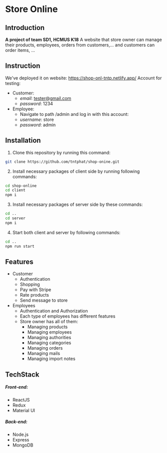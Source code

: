 # Store Online
## Introduction
**A project of team SD1, HCMUS K18**
 A website that store owner can manage their products, employees, orders from 
customers,… and customers can order items, ...

## Instruction

We've deployed it on website: https://shop-onl-tntp.netlify.app/
Account for testing:

- Customer:
    - _email_: tester@gmail.com
    - _password_: 1234
- Employee:
    - Navigate to path /admin and log in with this account:
    - _username_: store
    - _password_: admin

## Installation

1. Clone this repository by running this command:
```bash
git clone https://github.com/tntphat/shop-onine.git
```
2. Install necessary packages of client side by running following commands:
```bash
cd shop-online
cd client
npm i 
```

3. Install necessary packages of server side by these commands:
```bash
cd ..
cd server
npm i 
```
4. Start both client and server by following commands:
```sh
cd ..
npm run start
```

## Features

- Customer
    - Authentication
    - Shopping
    - Pay with Stripe
    - Rate products
    - Send message to store
- Employees
    - Authentication and Authorization
    - Each type of employees has different features
    - Store owner has all of them: 
        - Managing products
        - Managing employees
        - Managing authorities
        - Managing categories
        - Managing orders
        - Managing mails
        - Managing import notes


## TechStack

##### Front-end:

- ReactJS
- Redux
- Material UI

##### Back-end:

- Node.js
- Express
- MongoDB

